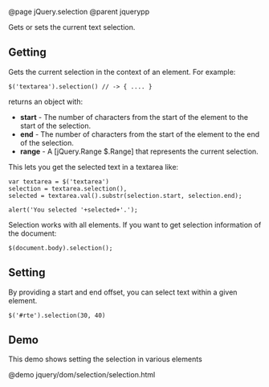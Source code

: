 @page jQuery.selection
@parent jquerypp

Gets or sets the current text selection.

## Getting

Gets the current selection in the context of an element.  For example:
 
	$('textarea').selection() // -> { .... }
     
returns an object with:
 
- __start__ - The number of characters from the start of the element to the start of the selection.
- __end__ - The number of characters from the start of the element to the end of the selection.
- __range__ - A [jQuery.Range $.Range] that represents the current selection.
 
This lets you get the selected text in a textarea like:
 
	var textarea = $('textarea')
	selection = textarea.selection(),
	selected = textarea.val().substr(selection.start, selection.end);
       
	alert('You selected '+selected+'.');
     
Selection works with all elements.  If you want to get selection information of the document:
 
	$(document.body).selection();
     
## Setting
 
By providing a start and end offset, you can select text within a given element.
 
	$('#rte').selection(30, 40)
 
## Demo
 
This demo shows setting the selection in various elements
 
@demo jquery/dom/selection/selection.html